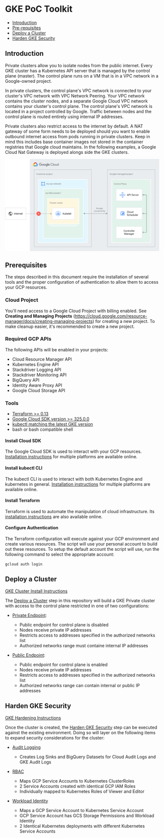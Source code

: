 # GKE PoC Toolkit

* [Introduction](#introduction)
* [Pre-requisites](#pre-requisites)
* [Deploy a Cluster](#deploy-a-cluster)
* [Harden GKE Security](#harden-gke-security)

## Introduction

Private clusters allow you to isolate nodes from the public internet.
Every GKE cluster has a Kubernetes API server that is managed by the control plane (master). The control plane runs on a VM that is in a VPC network in a Google-owned project.

In private clusters, the control plane's VPC network is connected to your cluster's VPC network with VPC Network Peering. Your VPC network contains the cluster nodes, and a separate Google Cloud VPC network contains your cluster's control plane. The control plane's VPC network is located in a project controlled by Google. Traffic between nodes and the control plane is routed entirely using internal IP addresses.

Private clusters also restrict access to the internet by default. A NAT gateway of some form needs to be deployed should you want to enable outbound internet access from pods running in private clusters. Keep in mind this includes base container images not stored in the container registries that Google cloud maintains. In the following examples, a Google Cloud Nat Gateway is deployed alongs side the GKE clusters. 

![Private Cluster Architecture](/assets/private-cluster.svg)

## Prerequisites

The steps described in this document require the installation of several tools and the proper configuration of authentication to allow them to access your GCP resources.

### Cloud Project

You'll need access to a Google Cloud Project with billing enabled. See **Creating and Managing Projects** (https://cloud.google.com/resource-manager/docs/creating-managing-projects) for creating a new project. To make cleanup easier, it's recommended to create a new project.

### Required GCP APIs

The following APIs will be enabled in your projects:

* Cloud Resource Manager API
* Kubernetes Engine API
* Stackdriver Logging API
* Stackdriver Monitoring API
* BigQuery API
* Identity Aware Proxy API
* Google Cloud Storage API

### Tools

* [Terraform >= 0.13](https://www.terraform.io/downloads.html)
* [Google Cloud SDK version >= 325.0.0](https://cloud.google.com/sdk/docs/downloads-versioned-archives)
* [kubectl matching the latest GKE version](https://kubernetes.io/docs/tasks/tools/install-kubectl/)
* bash or bash compatible shell

#### Install Cloud SDK

The Google Cloud SDK is used to interact with your GCP resources.
[Installation instructions](https://cloud.google.com/sdk/downloads) for multiple platforms are available online.

#### Install kubectl CLI

The kubectl CLI is used to interact with both Kubernetes Engine and kubernetes in general.
[Installation instructions](https://cloud.google.com/kubernetes-engine/docs/quickstart)
for multiple platforms are available online.

#### Install Terraform

Terraform is used to automate the manipulation of cloud infrastructure. Its
[installation instructions](https://www.terraform.io/intro/getting-started/install.html) are also available online.

#### Configure Authentication

The Terraform configuration will execute against your GCP environment and create various resources.  The script will use your personal account to build out these resources.  To setup the default account the script will use, run the following command to select the appropriate account:

`gcloud auth login`

## Deploy a Cluster

[GKE Cluster Install Instructions](docs/CLUSTERS.md)

The [Deploy a Cluster](docs/CLUSTERS.md) step in this repository will build a GKE Private cluster with access to the control plane restricted in one of two configurations:

* [Private Endpoint](docs/CLUSTERS.md#GKE-Cluster-with-private-endpoint):
  * Public endpoint for control plane is disabled
  * Nodes receive private IP addresses
  * Restricts access to addresses specified in the authorized networks list
  * Authorized networks range must containe internal IP addresses

* [Public Endpoint](docs/CLUSTERS.md#GKE-Cluster-with-public-endpoint):
  * Public endpoint for control plane is enabled
  * Nodes receive private IP addresses
  * Restricts access to addresses specified in the authorized networks list
  * Authorized networks range can contain internal or public IP addresses

## Harden GKE Security

[GKE Hardening Instructions](docs/SECURITY.md)

Once the cluster is created, the [Harden GKE Security](docs/SECURITY.md) step can be executed against the existing environment. Doing so will layer on the following items to expand security considerations for the cluster:

* [Audit Logging](docs/SECURITY.md#Audit-Logging)
  * Creates Log Sinks and BigQuery Datasets for Cloud Audit Logs and GKE Audit Logs

* [RBAC](docs/SECURITY.md#RoleBased-Access-Control)
  * Maps GCP Service Accounts to Kubernetes ClusterRoles
  * 2 Service Accounts created with identical GCP IAM Roles
  * Individually mapped to Kubernetes Roles of Viewer and Editor

* [Workload Identity](docs/SECURITY.md#Workload-Identity)
  * Maps a GCP Service Account to Kubernetes Service Account
  * GCP Service Account has GCS Storage Permissions and Workload Identity 
  * 2 Identical Kubernetes deployments with different Kubernetes Service Accounts
